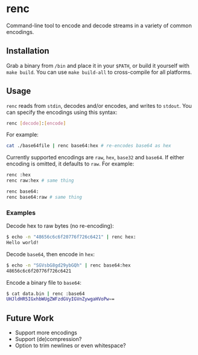 # renc

Command-line tool to encode and decode streams in a variety of common encodings.

## Installation

Grab a binary from `/bin` and place it in your `$PATH`, or build it yourself with `make build`. You
can use `make build-all` to cross-compile for all platforms.

## Usage

`renc` reads from `stdin`, decodes and/or encodes, and writes to `stdout`. You can specify the encodings
using this syntax:

```bash
renc [decode]:[encode]
```

For example:

```bash
cat ./base64file | renc base64:hex # re-encodes base64 as hex
```

Currently supported encodings are `raw`, `hex`, `base32` and `base64`. If either encoding is
omitted, it defaults to `raw`. For example:

```bash
renc :hex
renc raw:hex # same thing
```
```bash
renc base64:
renc base64:raw # same thing
```

### Examples

Decode hex to raw bytes (no re-encoding):
```bash
$ echo -n "48656c6c6f20776f726c6421" | renc hex:
Hello world!
```

Decode `base64`, then encode in `hex`:

```bash
$ echo -n "SGVsbG8gd29ybGQh" | renc base64:hex
48656c6c6f20776f726c6421
```

Encode a binary file to `base64`:

```bash
$ cat data.bin | renc :base64
UHJldHR5IGxhbWUgZWFzdGVyIGVnZywgaHVoPw==
```

## Future Work

* Support more encodings
* Support (de)compression?
* Option to trim newlines or even whitespace?
